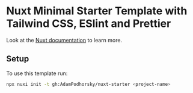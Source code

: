 # Nuxt Minimal Starter Template with Tailwind CSS, ESlint and Prettier

Look at the [Nuxt documentation](https://nuxt.com/docs/getting-started/introduction) to learn more.

## Setup

To use this template run:

```bash
npx nuxi init -t gh:AdamPodhorsky/nuxt-starter <project-name>
```

